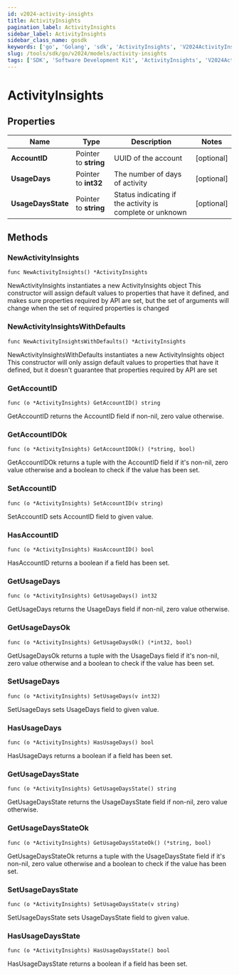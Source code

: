 ```yaml
---
id: v2024-activity-insights
title: ActivityInsights
pagination_label: ActivityInsights
sidebar_label: ActivityInsights
sidebar_class_name: gosdk
keywords: ['go', 'Golang', 'sdk', 'ActivityInsights', 'V2024ActivityInsights'] 
slug: /tools/sdk/go/v2024/models/activity-insights
tags: ['SDK', 'Software Development Kit', 'ActivityInsights', 'V2024ActivityInsights']
---
```


# ActivityInsights

## Properties

Name | Type | Description | Notes
------------ | ------------- | ------------- | -------------
**AccountID** | Pointer to **string** | UUID of the account | [optional] 
**UsageDays** | Pointer to **int32** | The number of days of activity | [optional] 
**UsageDaysState** | Pointer to **string** | Status indicating if the activity is complete or unknown | [optional] 

## Methods

### NewActivityInsights

`func NewActivityInsights() *ActivityInsights`

NewActivityInsights instantiates a new ActivityInsights object
This constructor will assign default values to properties that have it defined,
and makes sure properties required by API are set, but the set of arguments
will change when the set of required properties is changed

### NewActivityInsightsWithDefaults

`func NewActivityInsightsWithDefaults() *ActivityInsights`

NewActivityInsightsWithDefaults instantiates a new ActivityInsights object
This constructor will only assign default values to properties that have it defined,
but it doesn't guarantee that properties required by API are set

### GetAccountID

`func (o *ActivityInsights) GetAccountID() string`

GetAccountID returns the AccountID field if non-nil, zero value otherwise.

### GetAccountIDOk

`func (o *ActivityInsights) GetAccountIDOk() (*string, bool)`

GetAccountIDOk returns a tuple with the AccountID field if it's non-nil, zero value otherwise
and a boolean to check if the value has been set.

### SetAccountID

`func (o *ActivityInsights) SetAccountID(v string)`

SetAccountID sets AccountID field to given value.

### HasAccountID

`func (o *ActivityInsights) HasAccountID() bool`

HasAccountID returns a boolean if a field has been set.

### GetUsageDays

`func (o *ActivityInsights) GetUsageDays() int32`

GetUsageDays returns the UsageDays field if non-nil, zero value otherwise.

### GetUsageDaysOk

`func (o *ActivityInsights) GetUsageDaysOk() (*int32, bool)`

GetUsageDaysOk returns a tuple with the UsageDays field if it's non-nil, zero value otherwise
and a boolean to check if the value has been set.

### SetUsageDays

`func (o *ActivityInsights) SetUsageDays(v int32)`

SetUsageDays sets UsageDays field to given value.

### HasUsageDays

`func (o *ActivityInsights) HasUsageDays() bool`

HasUsageDays returns a boolean if a field has been set.

### GetUsageDaysState

`func (o *ActivityInsights) GetUsageDaysState() string`

GetUsageDaysState returns the UsageDaysState field if non-nil, zero value otherwise.

### GetUsageDaysStateOk

`func (o *ActivityInsights) GetUsageDaysStateOk() (*string, bool)`

GetUsageDaysStateOk returns a tuple with the UsageDaysState field if it's non-nil, zero value otherwise
and a boolean to check if the value has been set.

### SetUsageDaysState

`func (o *ActivityInsights) SetUsageDaysState(v string)`

SetUsageDaysState sets UsageDaysState field to given value.

### HasUsageDaysState

`func (o *ActivityInsights) HasUsageDaysState() bool`

HasUsageDaysState returns a boolean if a field has been set.


